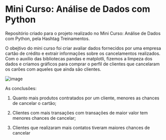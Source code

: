 # Mini Curso: Análise de Dados com Python
Repositório criado para o projeto realizado no Mini Curso: Análise de Dados com Python, pela Hashtag Treinamentos. 

O obejtivo do mini curso foi criar avaliar dados fornecidos por uma empresa cartão de crédito e extrair informações sobre os cancelamentos realizados.
Com o auxilio das bibliotecas pandas e matplotli, fizemos a limpeza dos dados e criamos gráficos para comprar o perfil de clientes que cancelaram os carões com aqueles que ainda são clientes.

![image](https://user-images.githubusercontent.com/86981990/192804554-ebf69f1b-c103-48f0-a4ec-172fc16d2349.png)


As conclusões:

1) Quanto mais produtos contratados por um cliente, menores as chances de cancelar o cartão;

2) Clientes com mais transações com transações de maior valor tem menores chances de cancelar;

3) Clientes que realizaram mais contatos tiveram maiores chances de cancelar
